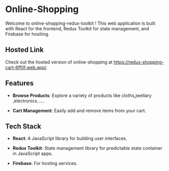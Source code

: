 
# Online-Shopping

Welcome to online-shopping-redux-toolkit ! 
This web application is built with React for the frontend, Redux Toolkit for state management, and Firebase for hositing. 

## Hosted Link
Check out the hosted version of online-shopping at https://redux-shopping-cart-6ff0f.web.app/.

## Features

- **Browse Products**: Explore a variety of products like cloths,jwellary ,electronics......

- **Cart Management**: Easily add and remove items from your cart.

##  Tech Stack
- **React**: A JavaScript library for building user interfaces.

- **Redux Toolkit**: State management library for predictable state container in JavaScript apps.

- **Firebase**: For hosting services.



